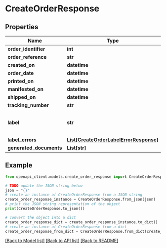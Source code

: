 # CreateOrderResponse


## Properties

Name | Type | Description | Notes
------------ | ------------- | ------------- | -------------
**order_identifier** | **int** |  | 
**order_reference** | **str** |  | [optional] 
**created_on** | **datetime** |  | 
**order_date** | **datetime** |  | [optional] 
**printed_on** | **datetime** |  | [optional] 
**manifested_on** | **datetime** |  | [optional] 
**shipped_on** | **datetime** |  | [optional] 
**tracking_number** | **str** |  | [optional] 
**label** | **str** | label in format base64 string | [optional] 
**label_errors** | [**List[CreateOrderLabelErrorResponse]**](CreateOrderLabelErrorResponse.md) |  | [optional] 
**generated_documents** | **List[str]** |  | [optional] 

## Example

```python
from openapi_client.models.create_order_response import CreateOrderResponse

# TODO update the JSON string below
json = "{}"
# create an instance of CreateOrderResponse from a JSON string
create_order_response_instance = CreateOrderResponse.from_json(json)
# print the JSON string representation of the object
print(CreateOrderResponse.to_json())

# convert the object into a dict
create_order_response_dict = create_order_response_instance.to_dict()
# create an instance of CreateOrderResponse from a dict
create_order_response_from_dict = CreateOrderResponse.from_dict(create_order_response_dict)
```
[[Back to Model list]](../README.md#documentation-for-models) [[Back to API list]](../README.md#documentation-for-api-endpoints) [[Back to README]](../README.md)


